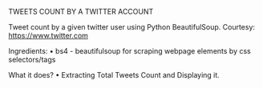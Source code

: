  TWEETS COUNT BY A TWITTER ACCOUNT
 
Tweet count by a given twitter user using Python BeautifulSoup. Courtesy: https://www.twitter.com

Ingredients:
• bs4 - beautifulsoup for scraping webpage elements by css selectors/tags

What it does?
• Extracting Total Tweets Count and Displaying it.
 
